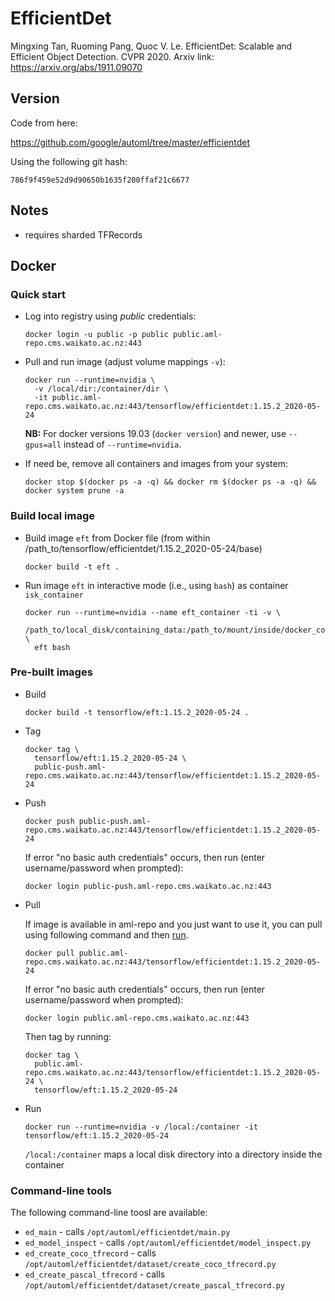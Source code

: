 # EfficientDet

Mingxing Tan, Ruoming Pang, Quoc V. Le. EfficientDet: Scalable and Efficient Object Detection. CVPR 2020. 
Arxiv link: https://arxiv.org/abs/1911.09070

## Version

Code from here:

https://github.com/google/automl/tree/master/efficientdet

Using the following git hash:

```
786f9f459e52d9d90650b1635f200ffaf21c6677
```

## Notes

* requires sharded TFRecords

## Docker

### Quick start

* Log into registry using *public* credentials:

  ```commandline
  docker login -u public -p public public.aml-repo.cms.waikato.ac.nz:443 
  ```

* Pull and run image (adjust volume mappings `-v`):

  ```commandline
  docker run --runtime=nvidia \
    -v /local/dir:/container/dir \
    -it public.aml-repo.cms.waikato.ac.nz:443/tensorflow/efficientdet:1.15.2_2020-05-24
  ```

  **NB:** For docker versions 19.03 (`docker version`) and newer, use `--gpus=all` instead of `--runtime=nvidia`.

* If need be, remove all containers and images from your system:

  ```commandline
  docker stop $(docker ps -a -q) && docker rm $(docker ps -a -q) && docker system prune -a
  ```


### Build local image

* Build image `eft` from Docker file (from within /path_to/tensorflow/efficientdet/1.15.2_2020-05-24/base)

  ```commandline
  docker build -t eft .
  ```
  
* Run image `eft` in interactive mode (i.e., using `bash`) as container `isk_container`

  ```commandline
  docker run --runtime=nvidia --name eft_container -ti -v \
    /path_to/local_disk/containing_data:/path_to/mount/inside/docker_container \
    eft bash
  ```

### Pre-built images

* Build

  ```commandline
  docker build -t tensorflow/eft:1.15.2_2020-05-24 .
  ```
  
* Tag

  ```commandline
  docker tag \
    tensorflow/eft:1.15.2_2020-05-24 \
    public-push.aml-repo.cms.waikato.ac.nz:443/tensorflow/efficientdet:1.15.2_2020-05-24
  ```
  
* Push

  ```commandline
  docker push public-push.aml-repo.cms.waikato.ac.nz:443/tensorflow/efficientdet:1.15.2_2020-05-24
  ```
  If error "no basic auth credentials" occurs, then run (enter username/password when prompted):
  
  ```commandline
  docker login public-push.aml-repo.cms.waikato.ac.nz:443
  ```
  
* Pull

  If image is available in aml-repo and you just want to use it, you can pull using following command and then [run](#run).

  ```commandline
  docker pull public.aml-repo.cms.waikato.ac.nz:443/tensorflow/efficientdet:1.15.2_2020-05-24
  ```
  If error "no basic auth credentials" occurs, then run (enter username/password when prompted):
  
  ```commandline
  docker login public.aml-repo.cms.waikato.ac.nz:443
  ```
  Then tag by running:
  
  ```commandline
  docker tag \
    public.aml-repo.cms.waikato.ac.nz:443/tensorflow/efficientdet:1.15.2_2020-05-24 \
    tensorflow/eft:1.15.2_2020-05-24
  ```
  
* <a name="run">Run</a>

  ```commandline
  docker run --runtime=nvidia -v /local:/container -it tensorflow/eft:1.15.2_2020-05-24
  ```
  `/local:/container` maps a local disk directory into a directory inside the container


### Command-line tools

The following command-line toosl are available:

* `ed_main` - calls `/opt/automl/efficientdet/main.py`
* `ed_model_inspect` - calls `/opt/automl/efficientdet/model_inspect.py`
* `ed_create_coco_tfrecord` - calls `/opt/automl/efficientdet/dataset/create_coco_tfrecord.py`
* `ed_create_pascal_tfrecord` - calls `/opt/automl/efficientdet/dataset/create_pascal_tfrecord.py`
